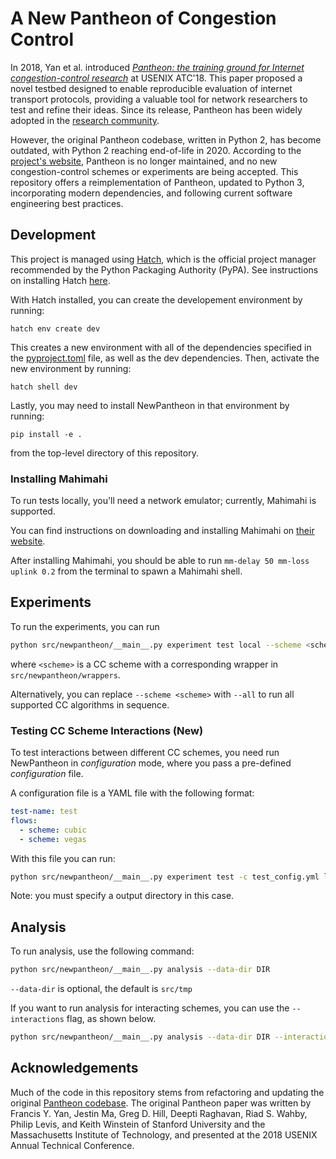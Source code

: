 # A New Pantheon of Congestion Control

In 2018, Yan et al. introduced [*Pantheon: the training ground for Internet congestion-control research*]((https://www.usenix.org/conference/atc18/presentation/yan-francis)) at USENIX ATC'18. This paper proposed a novel testbed designed to enable reproducible evaluation of internet transport protocols, providing a valuable tool for network researchers to test and refine their ideas. Since its release, Pantheon has been widely adopted in the [research community](https://scholar.google.com/scholar?oi=bibs&hl=en&cites=7172685335945405090).

However, the original Pantheon codebase, written in Python 2, has become outdated, with Python 2 reaching end-of-life in 2020. According to the [project's website](https://pantheon.stanford.edu/), Pantheon is no longer maintained, and no new congestion-control schemes or experiments are being accepted. This repository offers a reimplementation of Pantheon, updated to Python 3, incorporating modern dependencies, and following current software engineering best practices.

## Development

This project is managed using [Hatch](https://hatch.pypa.io/latest/), which is the official project manager recommended by the Python Packaging Authority (PyPA). See instructions on installing Hatch [here](https://hatch.pypa.io/latest/install/).

With Hatch installed, you can create the developement environment by running:
```
hatch env create dev
```
This creates a new environment with all of the dependencies specified in the [pyproject.toml](./pyproject.toml) file, as well as the dev dependencies. Then, activate the new environment by running:
```
hatch shell dev
```
Lastly, you may need to install NewPantheon in that environment by running:
```
pip install -e .
```
from the top-level directory of this repository.

### Installing Mahimahi

To run tests locally, you'll need a network emulator; currently, Mahimahi is supported.

You can find instructions on downloading and installing Mahimahi on [their website](http://mahimahi.mit.edu/).

After installing Mahimahi, you should be able to run `mm-delay 50 mm-loss uplink 0.2` from the terminal to spawn a Mahimahi shell.

## Experiments

To run the experiments, you can run
```sh
python src/newpantheon/__main__.py experiment test local --scheme <scheme>
```
where `<scheme>` is a CC scheme with a corresponding wrapper in `src/newpantheon/wrappers`.

Alternatively, you can replace `--scheme <scheme>` with `--all` to run all supported CC algorithms in sequence.

### Testing CC Scheme Interactions (New)

To test interactions between different CC schemes, you need run NewPantheon in *configuration* mode, where you pass a pre-defined *configuration* file.

A configuration file is a YAML file with the following format:
```yaml
test-name: test
flows:
  - scheme: cubic
  - scheme: vegas
```

With this file you can run:
```sh
python src/newpantheon/__main__.py experiment test -c test_config.yml local --all --data-dir output_dir
```

Note: you must specify a output directory in this case.

## Analysis

To run analysis, use the following command:
```sh
python src/newpantheon/__main__.py analysis --data-dir DIR
```

`--data-dir` is optional, the default is `src/tmp`

If you want to run analysis for interacting schemes, you can use the `--interactions` flag, as shown below.
```sh
python src/newpantheon/__main__.py analysis --data-dir DIR --interactions
```

## Acknowledgements

Much of the code in this repository stems from refactoring and updating the original [Pantheon codebase](https://github.com/StanfordSNR/pantheon). The original Pantheon paper was written by Francis Y. Yan, Jestin Ma, Greg D. Hill, Deepti Raghavan, Riad S. Wahby, Philip Levis, and Keith Winstein of Stanford University and the Massachusetts Institute of Technology, and presented at the 2018 USENIX Annual Technical Conference. 
